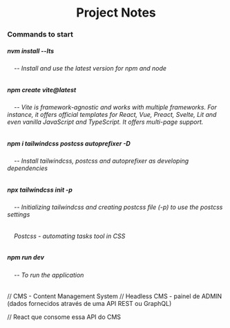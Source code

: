 <div align="center">
  <h1>Project Notes</h1>
</div>

<div align="left">
    <h3>Commands to start</h3>
    <h5>nvm install --lts</h5>
    <h6> &nbsp;&nbsp;&nbsp; -- Install and use the latest version for npm and node</h6>
    <h5>npm create vite@latest</h5>
    <h6> &nbsp;&nbsp;&nbsp; -- Vite is framework-agnostic and works with multiple frameworks. For instance, it offers official templates for React, Vue, Preact, Svelte, Lit and even vanilla JavaScript and TypeScript. It offers multi-page support.</h6>
    <h5>npm i tailwindcss postcss autoprefixer -D</h5>
    <h6> &nbsp;&nbsp;&nbsp; -- Install tailwindcss, postcss and autoprefixer as developing dependencies</h6>
    <h5>npx tailwindcss init -p</h5>
    <h6> &nbsp;&nbsp;&nbsp; -- Initializing tailwindcss and creating postcss file (-p) to use the postcss settings</h6>
    <h6> &nbsp;&nbsp;&nbsp; Postcss - automating tasks tool in CSS</h6>
    <h5>npm run dev</h5>
    <h6> &nbsp;&nbsp;&nbsp; -- To run the application</h6>
</div>

// CMS - Content Management System
// Headless CMS - painel de ADMIN (dados fornecidos através de uma API REST ou GraphQL)

// React que consome essa API do CMS

